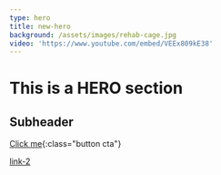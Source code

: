 ```yaml
---
type: hero
title: new-hero
background: /assets/images/rehab-cage.jpg
video: 'https://www.youtube.com/embed/VEEx809kE38'
---
```

# This is a HERO section

## Subheader

[Click me](/our-programs/){:class="button cta"}

[link-2](link-2)
